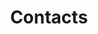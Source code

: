 ---
title: Contacts
excerpt: ''
deprecated: false
hidden: false
metadata:
  title: ''
  description: ''
  robots: index
next:
  description: ''
---